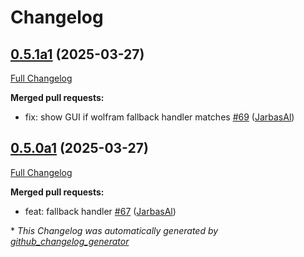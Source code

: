 # Changelog

## [0.5.1a1](https://github.com/OpenVoiceOS/ovos-skill-wolfie/tree/0.5.1a1) (2025-03-27)

[Full Changelog](https://github.com/OpenVoiceOS/ovos-skill-wolfie/compare/0.5.0a1...0.5.1a1)

**Merged pull requests:**

- fix: show GUI if wolfram fallback handler matches [\#69](https://github.com/OpenVoiceOS/ovos-skill-wolfie/pull/69) ([JarbasAl](https://github.com/JarbasAl))

## [0.5.0a1](https://github.com/OpenVoiceOS/ovos-skill-wolfie/tree/0.5.0a1) (2025-03-27)

[Full Changelog](https://github.com/OpenVoiceOS/ovos-skill-wolfie/compare/0.4.0...0.5.0a1)

**Merged pull requests:**

- feat: fallback handler [\#67](https://github.com/OpenVoiceOS/ovos-skill-wolfie/pull/67) ([JarbasAl](https://github.com/JarbasAl))



\* *This Changelog was automatically generated by [github_changelog_generator](https://github.com/github-changelog-generator/github-changelog-generator)*
